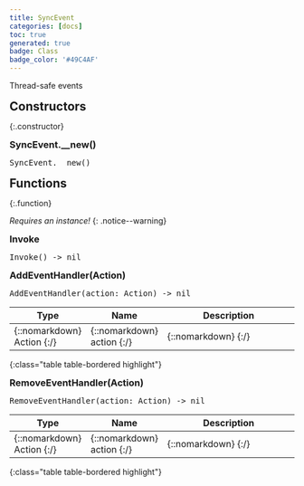 ```yaml
---
title: SyncEvent
categories: [docs]
toc: true
generated: true
badge: Class
badge_color: '#49C4AF'
---
```

<style>
h2 {
    margin-top: 1rem;
    margin-bottom: 0.5rem;
    padding: 0;
}

h3 {
    margin-top: 0.25rem;
    margin-bottom: 0.25rem;
}

.notice--warning {
    margin-top: 0.25rem !important;
    margin-bottom: 1rem !important;
}
blockquote {
    margin-top: 0.4rem;
    margin-bottom: 0.25rem; 
}
blockquote p {
    margin-bottom: 0 !important;
    font-size: 0.8em !important;
}
table {width: 100%; }
td {width: 1px; }
td:last-child {width: 100%; }
#main {max-width: 1500px !important;}
h2.constructor::before {
  font-family: "Font Awesome 6 Free";
  font-weight: 900;
  content: "\f013";
  margin-right: 0.5em;
}
h2.readonly::before {
  font-family: "Font Awesome 6 Free";
  font-weight: 900;
  content: "\f023";
  margin-right: 0.5em;
}
h2.property::before {
  font-family: "Font Awesome 6 Free";
  font-weight: 900;
  content: "\f466";
  margin-right: 0.5em;
}
h2.function::before {
  font-family: "Font Awesome 6 Free";
  font-weight: 900;
  content: "\f0e7";
  margin-right: 0.5em;
}
</style>
            
Thread-safe events

## Constructors
{:.constructor}

### SyncEvent.__new()
<div class ="highlighter-rouge">
<div class ="highlight">
<pre class ="highlight">
<span class='nf'>SyncEvent.__new</span>()
</pre>
</div>
</div>

## Functions
{:.function}

*Requires an instance!*
{: .notice--warning}

### Invoke
<div class ="highlighter-rouge">
<div class ="highlight">
<pre class ="highlight">
<span class='nf'>Invoke</span>() -> <span class='kt'>nil</span>
</pre>
</div>
</div>

### AddEventHandler(Action)
<div class ="highlighter-rouge">
<div class ="highlight">
<pre class ="highlight">
<span class='nf'>AddEventHandler</span>(<span class='o'>action</span>: <span class='kt'>Action</span>) -> <span class='kt'>nil</span>
</pre>
</div>
</div>

| Type | Name | Description
| --- | --- | --- |
| {::nomarkdown} <span class='kt'>Action</span> {:/} | {::nomarkdown} <span class='o'>action</span> {:/} | {::nomarkdown} <span class='c'></span> {:/} |
{:class="table table-bordered highlight"}

### RemoveEventHandler(Action)
<div class ="highlighter-rouge">
<div class ="highlight">
<pre class ="highlight">
<span class='nf'>RemoveEventHandler</span>(<span class='o'>action</span>: <span class='kt'>Action</span>) -> <span class='kt'>nil</span>
</pre>
</div>
</div>

| Type | Name | Description
| --- | --- | --- |
| {::nomarkdown} <span class='kt'>Action</span> {:/} | {::nomarkdown} <span class='o'>action</span> {:/} | {::nomarkdown} <span class='c'></span> {:/} |
{:class="table table-bordered highlight"}

